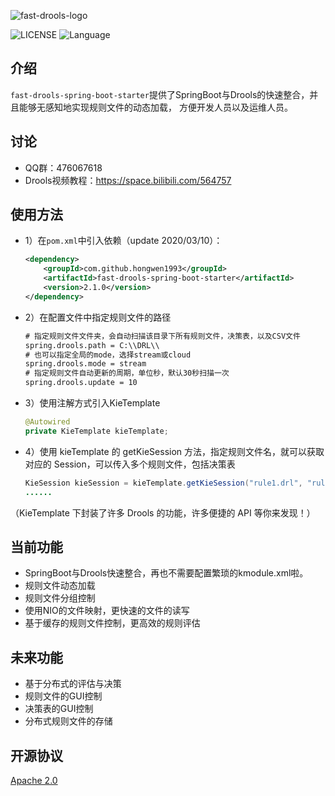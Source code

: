 ![fast-drools-logo](https://github.com/hongwen1993/fast-drools-spring-boot-starter/blob/master/logo.png)

![LICENSE](https://img.shields.io/badge/license-Apache--2.0-brightgreen)
![Language](https://img.shields.io/badge/language-JAVA-blue)


## 介绍
`fast-drools-spring-boot-starter`提供了SpringBoot与Drools的快速整合，并且能够无感知地实现规则文件的动态加载，
方便开发人员以及运维人员。


## 讨论
- QQ群：476067618
- Drools视频教程：https://space.bilibili.com/564757



## 使用方法
- 1）在`pom.xml`中引入依赖（update 2020/03/10）：

  ```xml
  <dependency>
      <groupId>com.github.hongwen1993</groupId>
      <artifactId>fast-drools-spring-boot-starter</artifactId>
      <version>2.1.0</version>
  </dependency>
  ```
- 2）在配置文件中指定规则文件的路径

  ```xml
  # 指定规则文件文件夹，会自动扫描该目录下所有规则文件，决策表，以及CSV文件
  spring.drools.path = C:\\DRL\\
  # 也可以指定全局的mode，选择stream或cloud
  spring.drools.mode = stream
  # 指定规则文件自动更新的周期，单位秒，默认30秒扫描一次
  spring.drools.update = 10
  ```
- 3）使用注解方式引入KieTemplate

  ```java
  @Autowired
  private KieTemplate kieTemplate;
  ```
- 4）使用 kieTemplate 的 getKieSession 方法，指定规则文件名，就可以获取对应的 Session，可以传入多个规则文件，包括决策表

  ```java
  KieSession kieSession = kieTemplate.getKieSession("rule1.drl", "rule2.drl");
  ......
  ```

（KieTemplate 下封装了许多 Drools 的功能，许多便捷的 API 等你来发现！）





## 当前功能

- SpringBoot与Drools快速整合，再也不需要配置繁琐的kmodule.xml啦。
- 规则文件动态加载
- 规则文件分组控制
- 使用NIO的文件映射，更快速的文件的读写
- 基于缓存的规则文件控制，更高效的规则评估




## 未来功能
- 基于分布式的评估与决策
- 规则文件的GUI控制
- 决策表的GUI控制
- 分布式规则文件的存储






## 开源协议
[Apache 2.0](/LICENSE)

